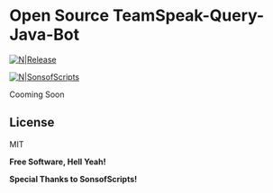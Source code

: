 # Open Source TeamSpeak-Query-Java-Bot

[![N|Release](https://i.imgur.com/tUd0vOp.png)](https://district24.xyz)

[![N|SonsofScripts](https://img.shields.io/github/v/release/ProcessRed/TeamSpeak-Bot)](https://github.com/ProcessRed/TeamSpeak-Bot/releases/tag/1.0)

Cooming Soon

License
----

MIT


**Free Software, Hell Yeah!**

**Special Thanks to SonsofScripts!**
